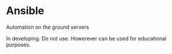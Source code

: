 # Ansible
Automation on the ground servers

In developing.
Do not use.
Howerever can be used for educational purposes.
